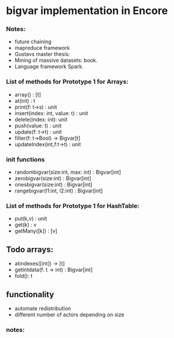 # bigvar implementation in Encore

### Notes:
   * future chaining
   * mapreduce framework
   * Gustavs master thesis:
   * Mining of massive datasets: book.
   * Language framework Spark.

### List of methods for Prototype 1 for Arrays:

* array() : [t]
* at(int) : t
* print(f: t->s) : unit
* insert(index: int, value: t) : unit
* delete(index: int): unit
* push(value: t) : unit
* update(f: t->t) : unit
* filter(f: t->Bool) -> Bigvar[t]
* updateIndex(int,f:t->t) : unit

### init functions
* randombigvar(size:int, max: int) : Bigvar[int]
* zerobigvar(size:int) : Bigvar[int]
* onesbigvar(size:int) : Bigvar[int]
* rangebigvar(l1:int, l2:int) : Bigvar[int]

### List of methods for Prototype 1 for HashTable:
* put(k,v) : unit
* get(k) : v
* getMany([k]) : [v]

## Todo arrays:
* atindexes([int]) -> [t]
* getintdata(f: t -> int) : Bigvar[int]
* fold(): t

## functionality
* automate redistribution
* different number of actors depending on size

### notes:
